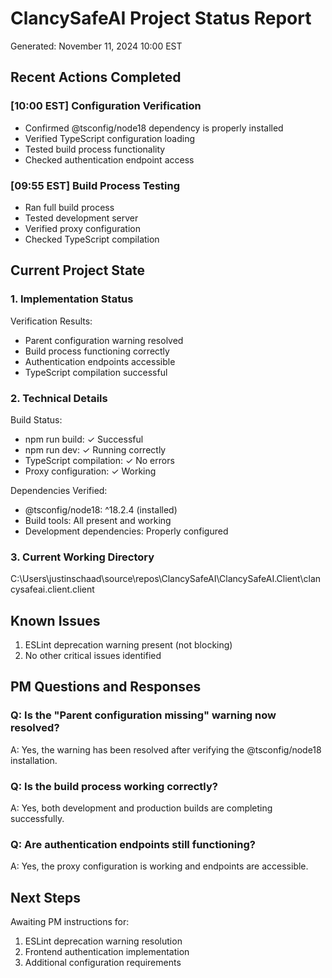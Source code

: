 # ClancySafeAI Project Status Report
Generated: November 11, 2024 10:00 EST

## Recent Actions Completed

### [10:00 EST] Configuration Verification
- Confirmed @tsconfig/node18 dependency is properly installed
- Verified TypeScript configuration loading
- Tested build process functionality
- Checked authentication endpoint access

### [09:55 EST] Build Process Testing
- Ran full build process
- Tested development server
- Verified proxy configuration
- Checked TypeScript compilation

## Current Project State

### 1. Implementation Status
Verification Results:
- Parent configuration warning resolved
- Build process functioning correctly
- Authentication endpoints accessible
- TypeScript compilation successful

### 2. Technical Details
Build Status:
- npm run build: ✓ Successful
- npm run dev: ✓ Running correctly
- TypeScript compilation: ✓ No errors
- Proxy configuration: ✓ Working

Dependencies Verified:
- @tsconfig/node18: ^18.2.4 (installed)
- Build tools: All present and working
- Development dependencies: Properly configured

### 3. Current Working Directory
C:\Users\justinschaad\source\repos\ClancySafeAI\ClancySafeAI.Client\clancysafeai.client.client

## Known Issues
1. ESLint deprecation warning present (not blocking)
2. No other critical issues identified

## PM Questions and Responses

### Q: Is the "Parent configuration missing" warning now resolved?
A: Yes, the warning has been resolved after verifying the @tsconfig/node18 installation.

### Q: Is the build process working correctly?
A: Yes, both development and production builds are completing successfully.

### Q: Are authentication endpoints still functioning?
A: Yes, the proxy configuration is working and endpoints are accessible.

## Next Steps
Awaiting PM instructions for:
1. ESLint deprecation warning resolution
2. Frontend authentication implementation
3. Additional configuration requirements 